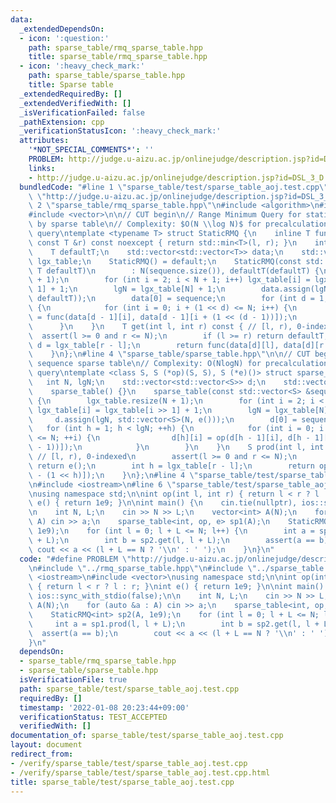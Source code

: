 ```yaml
---
data:
  _extendedDependsOn:
  - icon: ':question:'
    path: sparse_table/rmq_sparse_table.hpp
    title: sparse_table/rmq_sparse_table.hpp
  - icon: ':heavy_check_mark:'
    path: sparse_table/sparse_table.hpp
    title: Sparse table
  _extendedRequiredBy: []
  _extendedVerifiedWith: []
  _isVerificationFailed: false
  _pathExtension: cpp
  _verificationStatusIcon: ':heavy_check_mark:'
  attributes:
    '*NOT_SPECIAL_COMMENTS*': ''
    PROBLEM: http://judge.u-aizu.ac.jp/onlinejudge/description.jsp?id=DSL_3_D
    links:
    - http://judge.u-aizu.ac.jp/onlinejudge/description.jsp?id=DSL_3_D
  bundledCode: "#line 1 \"sparse_table/test/sparse_table_aoj.test.cpp\"\n#define PROBLEM\
    \ \"http://judge.u-aizu.ac.jp/onlinejudge/description.jsp?id=DSL_3_D\"\n#line\
    \ 2 \"sparse_table/rmq_sparse_table.hpp\"\n#include <algorithm>\n#include <cassert>\n\
    #include <vector>\n\n// CUT begin\n// Range Minimum Query for static sequence\
    \ by sparse table\n// Complexity: $O(N \\log N)$ for precalculation, $O(1)$ per\
    \ query\ntemplate <typename T> struct StaticRMQ {\n    inline T func(const T &l,\
    \ const T &r) const noexcept { return std::min<T>(l, r); }\n    int N, lgN;\n\
    \    T defaultT;\n    std::vector<std::vector<T>> data;\n    std::vector<int>\
    \ lgx_table;\n    StaticRMQ() = default;\n    StaticRMQ(const std::vector<T> &sequence,\
    \ T defaultT)\n        : N(sequence.size()), defaultT(defaultT) {\n        lgx_table.resize(N\
    \ + 1);\n        for (int i = 2; i < N + 1; i++) lgx_table[i] = lgx_table[i >>\
    \ 1] + 1;\n        lgN = lgx_table[N] + 1;\n        data.assign(lgN, std::vector<T>(N,\
    \ defaultT));\n        data[0] = sequence;\n        for (int d = 1; d < lgN; d++)\
    \ {\n            for (int i = 0; i + (1 << d) <= N; i++) {\n                data[d][i]\
    \ = func(data[d - 1][i], data[d - 1][i + (1 << (d - 1))]);\n            }\n  \
    \      }\n    }\n    T get(int l, int r) const { // [l, r), 0-indexed\n      \
    \  assert(l >= 0 and r <= N);\n        if (l >= r) return defaultT;\n        int\
    \ d = lgx_table[r - l];\n        return func(data[d][l], data[d][r - (1 << d)]);\n\
    \    }\n};\n#line 4 \"sparse_table/sparse_table.hpp\"\n\n// CUT begin\n// Static\
    \ sequence sparse table\n// Complexity: O(NlogN) for precalculation, O(1) per\
    \ query\ntemplate <class S, S (*op)(S, S), S (*e)()> struct sparse_table {\n \
    \   int N, lgN;\n    std::vector<std::vector<S>> d;\n    std::vector<int> lgx_table;\n\
    \    sparse_table() {}\n    sparse_table(const std::vector<S> &sequence) : N(sequence.size())\
    \ {\n        lgx_table.resize(N + 1);\n        for (int i = 2; i < N + 1; ++i)\
    \ lgx_table[i] = lgx_table[i >> 1] + 1;\n        lgN = lgx_table[N] + 1;\n   \
    \     d.assign(lgN, std::vector<S>(N, e()));\n        d[0] = sequence;\n     \
    \   for (int h = 1; h < lgN; ++h) {\n            for (int i = 0; i + (1 << h)\
    \ <= N; ++i) {\n                d[h][i] = op(d[h - 1][i], d[h - 1][i + (1 << (h\
    \ - 1))]);\n            }\n        }\n    }\n    S prod(int l, int r) const {\
    \ // [l, r), 0-indexed\n        assert(l >= 0 and r <= N);\n        if (l >= r)\
    \ return e();\n        int h = lgx_table[r - l];\n        return op(d[h][l], d[h][r\
    \ - (1 << h)]);\n    }\n};\n#line 4 \"sparse_table/test/sparse_table_aoj.test.cpp\"\
    \n#include <iostream>\n#line 6 \"sparse_table/test/sparse_table_aoj.test.cpp\"\
    \nusing namespace std;\n\nint op(int l, int r) { return l < r ? l : r; }\nint\
    \ e() { return 1e9; }\n\nint main() {\n    cin.tie(nullptr), ios::sync_with_stdio(false);\n\
    \n    int N, L;\n    cin >> N >> L;\n    vector<int> A(N);\n    for (auto &a :\
    \ A) cin >> a;\n    sparse_table<int, op, e> sp1(A);\n    StaticRMQ<int> sp2(A,\
    \ 1e9);\n    for (int l = 0; l + L <= N; l++) {\n        int a = sp1.prod(l, l\
    \ + L);\n        int b = sp2.get(l, l + L);\n        assert(a == b);\n       \
    \ cout << a << (l + L == N ? '\\n' : ' ');\n    }\n}\n"
  code: "#define PROBLEM \"http://judge.u-aizu.ac.jp/onlinejudge/description.jsp?id=DSL_3_D\"\
    \n#include \"../rmq_sparse_table.hpp\"\n#include \"../sparse_table.hpp\"\n#include\
    \ <iostream>\n#include <vector>\nusing namespace std;\n\nint op(int l, int r)\
    \ { return l < r ? l : r; }\nint e() { return 1e9; }\n\nint main() {\n    cin.tie(nullptr),\
    \ ios::sync_with_stdio(false);\n\n    int N, L;\n    cin >> N >> L;\n    vector<int>\
    \ A(N);\n    for (auto &a : A) cin >> a;\n    sparse_table<int, op, e> sp1(A);\n\
    \    StaticRMQ<int> sp2(A, 1e9);\n    for (int l = 0; l + L <= N; l++) {\n   \
    \     int a = sp1.prod(l, l + L);\n        int b = sp2.get(l, l + L);\n      \
    \  assert(a == b);\n        cout << a << (l + L == N ? '\\n' : ' ');\n    }\n\
    }\n"
  dependsOn:
  - sparse_table/rmq_sparse_table.hpp
  - sparse_table/sparse_table.hpp
  isVerificationFile: true
  path: sparse_table/test/sparse_table_aoj.test.cpp
  requiredBy: []
  timestamp: '2022-01-08 20:23:44+09:00'
  verificationStatus: TEST_ACCEPTED
  verifiedWith: []
documentation_of: sparse_table/test/sparse_table_aoj.test.cpp
layout: document
redirect_from:
- /verify/sparse_table/test/sparse_table_aoj.test.cpp
- /verify/sparse_table/test/sparse_table_aoj.test.cpp.html
title: sparse_table/test/sparse_table_aoj.test.cpp
---
```

